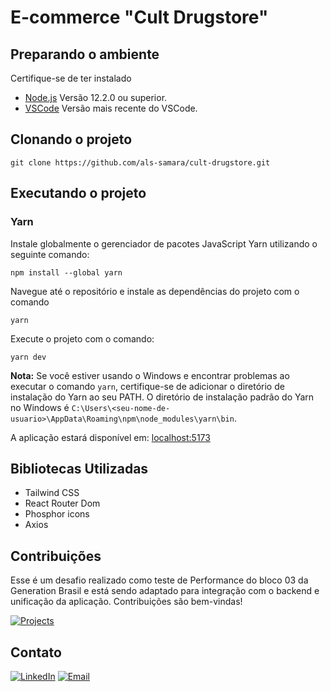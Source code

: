 # E-commerce "Cult Drugstore"

## Preparando o ambiente

Certifique-se de ter instalado

- [Node.js](https://nodejs.org/en/) Versão 12.2.0 ou superior.
- [VSCode](https://code.visualstudio.com/) Versão mais recente do VSCode.

## Clonando o projeto

```
git clone https://github.com/als-samara/cult-drugstore.git
```

## Executando o projeto

### Yarn

Instale globalmente o gerenciador de pacotes JavaScript Yarn utilizando o seguinte comando:

```
npm install --global yarn
```

Navegue até o repositório e instale as dependências do projeto com o comando

```
yarn
```

Execute o projeto com o comando:
```
yarn dev
```


**Nota:** Se você estiver usando o Windows e encontrar problemas ao executar o comando `yarn`, certifique-se de adicionar o diretório de instalação do Yarn ao seu PATH. O diretório de instalação padrão do Yarn no Windows é `C:\Users\<seu-nome-de-usuario>\AppData\Roaming\npm\node_modules\yarn\bin`.

A aplicação estará disponível em: [localhost:5173](localhost:5173)

## Bibliotecas Utilizadas

- Tailwind CSS
- React Router Dom
- Phosphor icons
- Axios

## Contribuições

Esse é um desafio realizado como teste de Performance do bloco 03 da Generation Brasil e está sendo adaptado para integração com o backend e unificação da aplicação. Contribuições são bem-vindas!

[![Projects](https://img.shields.io/badge/👩‍💻-Backend-42464d)](https://github.com/als-samara/cult-drugstore-backend)

## Contato

[![LinkedIn](https://img.shields.io/badge/LinkedIn-0A66C2)](https://www.linkedin.com/in/samara-almeida-als/) [![Email](https://img.shields.io/badge/-Email-EA4335)](mailto:samaraalmeida379@gmail.com)
